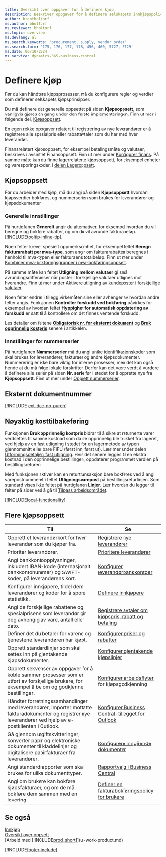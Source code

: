 ```yaml
---
title: Oversikt over oppgaver for å definere kjøp
description: Beskriver oppgaver for å definere selskapets innkjøpspolicyer og definere kjøpsprosessene.
author: brentholtorf
ms.author: bholtorf
ms.reviewer: bholtorf
ms.topic: overview
ms.devlang: al
ms.search.keywords: 'procurement, supply, vendor order'
ms.search.form: '175, 176, 177, 178, 456, 460, 5727, 5729'
ms.date: 06/10/2024
ms.service: dynamics-365-business-central
---
```

# Definere kjøp

Før du kan håndtere kjøpsprosesser, må du konfigurere regler og verdier som definerer selskapets kjøpsprinsipper.

Du må definere det generelle oppsettet på siden **Kjøpsoppsett**, som vanligvis gjøres én gang under den første implementeringen. Finn ut mer i følgende del, [Kjøpsoppsett](#purchases-and-payables-setup).

En egen rekke oppgaver relatert til registrering av nye leverandører er å registrere alle spesialpris eller rabattavtaler som du har med hver leverandør.

Finansrelatert kjøpsoppsett, for eksempel betalingsmåte og valutaer, beskrives i avsnittet Finansoppsett. Finn ut mer under [Konfigurer finans](finance-setup-finance.md). På samme måte kan du finne lagerrelaterte kjøpsoppsett, for eksempel enheter og varesporingskoder, i [delen Lageroppsett](inventory-setup-inventory.md).

## Kjøpsoppsett

Før du arbeider med kjøp, må du angi på siden **Kjøpsoppsett** hvordan kjøpsverdier bokføres, og nummerserien som brukes for leverandører og kjøpsdokumenter.

### Generelle innstillinger

På hurtigfanen **Generelt** angir du alternativer, for eksempel hvordan du vil beregne og bokføre rabatter, og om du vil avrunde fakturabeløp. [!INCLUDE[tooltip-inline-tip](includes/tooltip-inline-tip_md.md)].

Noen felter krever spesielt oppmerksomhet, for eksempel feltet **Beregn fakturarabatt per mva-type**, som angir om fakturarabatten beregnes i henhold til mva-typen eller fakturaens totalbeløp. Finn ut mer under [Kombiner mva-bokføringsgrupper i mva-bokføringsoppsett](finance-setup-vat.md#combine-vat-posting-groups-in-vat-posting-setups).

På samme måte kan feltet **Utligning mellom valutaer** gi små avrundingsdifferanser når poster i forskjellige valutaer utlignes mot hverandre. Finn ut mer under [Aktivere utligning av kundeposter i forskjellige valutaer](finance-how-enable-application-ledger-entries-different-currencies.md).

Noen felter endrer i tillegg virkemåten sine eller avhenger av hvordan andre felter angis. Funksjonen **Kontroller forskudd ved bokføring** påvirkes for eksempel av hvordan feltet **Hyppighet for automatisk oppdatering av forskudd** er satt til å kontrollere om det finnes ventende forskudd.

Les detaljer om feltene [**Obligatorisk nr. for eksternt dokument**](#external-document-number) og [**Bruk opprinnelig kostpris**](#exact-cost-reversing) senere i artikkelen.

### Innstillinger for nummerserier

På hurtigfanen **Nummerserier** må du angi unike identifikasjonskoder som skal brukes for leverandører, fakturaer og andre kjøpsdokumenter. Nummerering er ikke bare viktig for interne prosesser, men det kan også hende at du må følge lokale forskrifter. Derfor kan det være verdt å vurdere å definere alle serier på siden **Nr. serie** før i stedet for å opprette nye fra **Kjøpsoppsett**. Finn ut mer under [Opprett nummerserier](ui-create-number-series.md).

## Eksternt dokumentnummer

[!INCLUDE [ext-doc-no-purch](includes/ext-doc-no-purch.md)]

## Nøyaktig kosttilbakeføring

Funksjonen **Bruk opprinnelig kostpris** bidrar til å sikre at returnerte varer verdsettes til samme kostnad som da de opprinnelig ble trukket fra lageret, ved hjelp av en fast utligning i stedet for en lagermetode av typen gjennomsnitt eller bare FIFU (først inn, først ut). Lær mer under delen [Utformingsdetaljer: fast utligning](design-details-item-application.md#fixed-application). Hvis det senere legges til en ekstra kostnad i den opprinnelige bestillingen, oppdaterer programmet verdien på bestillingsreturen.

Med funksjonen aktiver kan en returtransaksjon bare bokføres ved å angi varepostnummeret i feltet **Utligningsvarepost** på bestillingsreturlinjen. Som standard vises ikke feltet på hurtigfanen **Linjer**. Lær hvordan du legger til felter på sider ved å gå til [Tilpass arbeidsområdet](ui-personalization-user.md#start-personalizing-by-using-the-personalization-mode).

[!INCLUDE[local-functionality](includes/local-functionality.md)]

## Flere kjøpsoppsett

| Til | Se |
| --- | --- |
| Opprett et leverandørkort for hver leverandør som du kjøper fra. |[Registrere nye leverandører](purchasing-how-register-new-vendors.md) |
| Prioriter leverandører. |[Prioritere leverandører](purchasing-how-prioritize-vendors.md) |
| Angi bankkontoopplysninger, inkludert IBAN-kode (internasjonalt bankkontonummer) og SWIFT-koder, på leverandørens kort. | [Konfigurer leverandørbankkontoer](purchasing-how-set-up-vendors-bank-accounts.md) |
| Konfigurer innkjøpere, tildel dem leverandører og koder for å spore statistikk. |[Definere innkjøpere](purchasing-how-setup-purchasers.md) |
| Angi de forskjellige rabattene og spesialprisene som leverandør gir deg avhengig av vare, antall eller dato. |[Registrere avtaler om kjøpspris, rabatt og betaling](purchasing-how-record-purchase-price-discount-payment-agreements.md) |
| Definer det du betaler for varene og tjenestene leverandøren har kjøpt.  | [Konfigurer priser og rabatter](across-prices-and-discounts.md) |
| Opprett standardlinjer som skal settes inn på gjentakende kjøpsdokumenter. | [Konfigurer gjentakende kjøpslinjer](purchasing-how-work-recurring-purchase-lines.md) |
| Opprett sekvenser av oppgaver for å koble sammen prosesser som er utført av forskjellige brukere, for eksempel å be om og godkjenne bestillinger. | [Konfigurer arbeidsflyter for kjøpsgodkjenning](across-set-up-workflows.md) |
| Håndter forretningssamhandlinger med leverandører, importer mottatte fakturadokumenter og registrer nye leverandører ved hjelp av e-postklienten i Outlook. | [Konfigurer Business Central-tillegget for Outlook](admin-outlook.md) |
| Gå gjennom utgiftskvitteringer, konverter papir og elektroniske dokumenter til kladdelinjer og digitalisere papirfakturaer fra leverandører. | [Konfigurere inngående dokumenter](across-how-setup-income-documents.md) |
| Angi standardrapporter som skal brukes for ulike dokumenttyper. |[Rapportvalg i Business Central](across-report-selections.md)|
|Angi om brukere kan bokføre kjøpsfakturaer, og om de må bokføre dem sammen med en levering. |[Definer en fakturabokføringspolicy for brukere](admin-setup-invoice-posting-policy.md)|

## Se også

[Innkjøp](purchasing-manage-purchasing.md)  
[Oversikt over oppsett](setup.md)  
[Arbeid med [!INCLUDE[prod_short](includes/prod_short.md)]](ui-work-product.md)

[!INCLUDE[footer-include](includes/footer-banner.md)]

